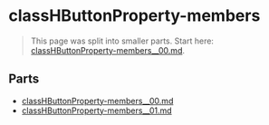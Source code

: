 # classHButtonProperty-members

> This page was split into smaller parts. Start here: [classHButtonProperty-members__00.md](classHButtonProperty-members__00.md).

## Parts

- [classHButtonProperty-members__00.md](classHButtonProperty-members__00.md)
- [classHButtonProperty-members__01.md](classHButtonProperty-members__01.md)
